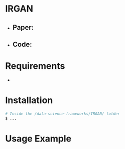 # IRGAN

- Paper: 
  - 
- Code: 
  - 


# Requirements
 - 


# Installation
```bash
# Inside the /data-science-frameworks/IRGAN/ folder
$ ...
```


# Usage Example
